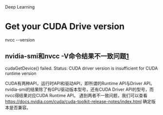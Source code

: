 

<!--
 * @version:
 * @Author:  StevenJokess https://github.com/StevenJokess
 * @Date: 2020-11-08 16:28:29
 * @LastEditors:  StevenJokess https://github.com/StevenJokess
 * @LastEditTime: 2020-11-27 23:49:28
 * @Description:
 * @TODO::
 * @Reference:https://github.com/janvdp/code-snippets
-->

Deep Learning
# Get your CUDA Drive version

nvcc --version

## nvidia-smi和nvcc -V命令结果不一致问题[1]

cudaGetDevice() failed. Status: CUDA driver version is insufficient for CUDA runtime version

CUDA有两种API，运行时API和驱动API，即所谓的Runtime API与Driver API。nvidia-smi的结果除了有GPU驱动版本型号，还有CUDA Driver API的型号，而nvcc得结果对应CUDA Runtime API。
遇到两者不一致问题，我们可以查看 https://docs.nvidia.com/cuda/cuda-toolkit-release-notes/index.html 确定版本是否兼容。

[1]: https://zhuanlan.zhihu.com/p/140080836
